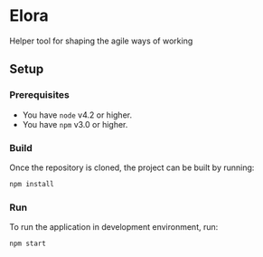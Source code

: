 # Elora
Helper tool for shaping the agile ways of working
## Setup
### Prerequisites
* You have `node` v4.2 or higher.
* You have `npm` v3.0 or higher.

### Build
Once the repository is cloned, the project can be built by running:
```sh
npm install
```
### Run
To run the application in development environment, run:
```sh
npm start
```
